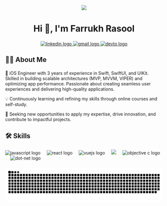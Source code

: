 <div align="center">
  <img height="420" src="https://api.daily.dev/devcards/v2/RLSK1kSGshs9I6CtD14Zp.png?type=wide&r=u1b"  />
</div>


<h1 align="center">Hi 👋, I'm Farrukh Rasool</h1>

###

<div align="center">
  <a href="https://www.linkedin.com/in/farrukh-rasool-8487971aa/" target="_blank">
    <img src="https://img.shields.io/static/v1?message=LinkedIn&logo=linkedin&label=&color=0077B5&logoColor=white&labelColor=&style=for-the-badge" height="32" alt="linkedin logo"  />
  </a>
  <a href="mailto::farrukhrasool65@gmail.com" target="_blank">
    <img src="https://img.shields.io/static/v1?message=Gmail&logo=gmail&label=&color=D14836&logoColor=white&labelColor=&style=for-the-badge" height="32" alt="gmail logo"  />
  </a>
  <a href="https://esuedpu99dmr4osl.vercel.app/" target="_blank">
    <img src="https://img.shields.io/static/v1?message=dev.to&logo=dev.to&label=&color=0A0A0A&logoColor=white&labelColor=&style=for-the-badge" height="32" alt="devto logo"  />
  </a>
</div>

###

<h2 align="left">👩‍💻  About Me</h2>

###

<p align="left">📱 iOS Engineer with 3 years of experience in Swift, SwiftUI, and UIKit. Skilled in building scalable architectures (MVP, MVVM, VIPER) and optimizing app performance. Passionate about creating seamless user experiences and delivering high-quality applications.

💡 Continuously learning and refining my skills through online courses and self-study.

🌟 Seeking new opportunities to apply my expertise, drive innovation, and contribute to impactful projects.</p>

###

<h2 align="left">🛠 Skills</h2>

###

<div align="left">
  <img src="https://img.shields.io/badge/Swift-F7DF1E?logo=swift&logoColor=black&style=for-the-badge" height="40" alt="javascript logo"  />
  <img width="12" />
  <img src="https://img.shields.io/badge/SwiftUI-61DAFB?logo=swiftui&logoColor=black&style=for-the-badge" height="40" alt="react logo"  />
  <img width="12" />
  <img src="https://img.shields.io/badge/UIKIT-4FC08D?logo=uikit&logoColor=black&style=for-the-badge" height="40" alt="vuejs logo"  />
  <img width="12" />
  <img src="https://img.shields.io/badge/Fastlane-339933?ogo=fastlane&ogoColor=white&style=for-the-badge" height="40"/>
  <img width="12" />
  <img src="https://img.shields.io/badge/Objective C-DD0031?logo=objectivec&logoColor=white&style=for-the-badge" height="40" alt="objective c logo"  />
  <img width="12" />
  <img src="https://img.shields.io/badge/iOS-512BD4?ogo=ios&logoColor=white&style=for-the-badge" height="40" alt="dot-net logo"/>
</div>

###

<img src="https://raw.githubusercontent.com/mfurqanliaqat/mfurqanliaqat/output/snake.svg" alt="Snake animation" />

###
